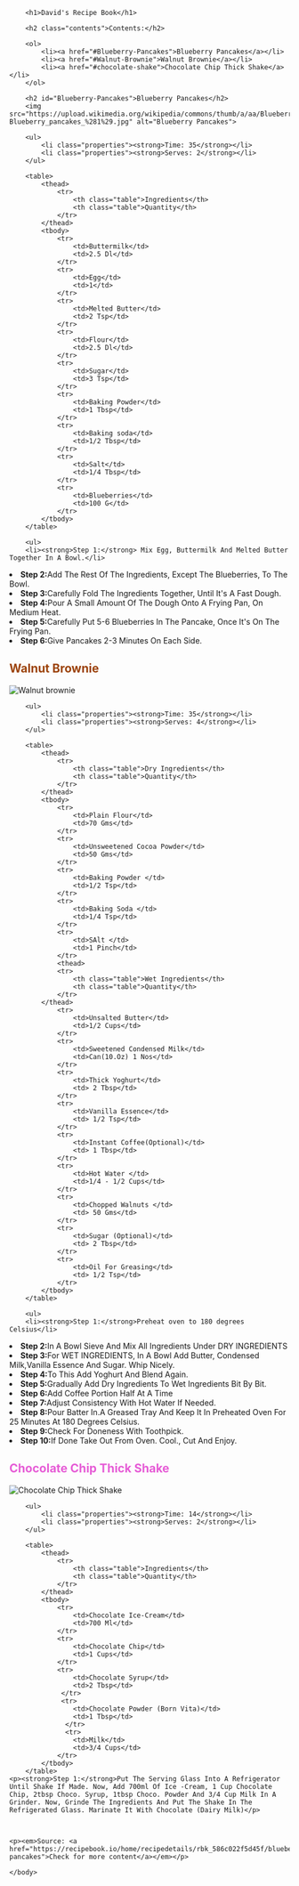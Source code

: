 <!DOCTYPE html>
<html>
    <head>
        <title>Project: Recipe book</title>
        <meta charset="utf-8">
        <style>
        h1 {
            background-color:rgb(201, 101, 24);
        }
        .properties {
            background-color:rgb(109, 191, 232);
        }
        .contents {
            color:rgb(93, 232, 123);
        }
        #Blueberry-Pancakes {
            color:rgb(166, 27, 166);
        }
        #Walnut-Brownie {
            color:rgb(156, 67, 11);
        }
        #chocolate-shake {
            color:rgb(230, 92, 214);
        }
        .table {
            color:red;
            background-color:rgb(84, 227, 182);
        }
        </style>
    </head>
    <body>
       
        <h1>David's Recipe Book</h1>
        
        <h2 class="contents">Contents:</h2>
        
        <ol>
            <li><a href="#Blueberry-Pancakes">Blueberry Pancakes</a></li>
            <li><a href="#Walnut-Brownie">Walnut Brownie</a></li>
            <li><a href="#chocolate-shake">Chocolate Chip Thick Shake</a></li>
        </ol>
        
        <h2 id="Blueberry-Pancakes">Blueberry Pancakes</h2>
        <img src="https://upload.wikimedia.org/wikipedia/commons/thumb/a/aa/Blueberry_pancakes_%281%29.jpg/220px-Blueberry_pancakes_%281%29.jpg" alt="Blueberry Pancakes">
        
        <ul>
            <li class="properties"><strong>Time: 35</strong></li>
            <li class="properties"><strong>Serves: 2</strong></li>
        </ul>
        
        <table>
            <thead>
                <tr>
                    <th class="table">Ingredients</th>
                    <th class="table">Quantity</th>
                </tr>
            </thead>
            <tbody>
                <tr>
                    <td>Buttermilk</td>
                    <td>2.5 Dl</td>
                </tr>
                <tr>
                    <td>Egg</td>
                    <td>1</td>
                </tr>
                <tr>
                    <td>Melted Butter</td>
                    <td>2 Tsp</td>
                </tr>
                <tr>
                    <td>Flour</td>
                    <td>2.5 Dl</td>
                </tr>
                <tr>
                    <td>Sugar</td>
                    <td>3 Tsp</td>
                </tr>
                <tr>
                    <td>Baking Powder</td>
                    <td>1 Tbsp</td>
                </tr>
                <tr>
                    <td>Baking soda</td>
                    <td>1/2 Tbsp</td>
                </tr>
                <tr>
                    <td>Salt</td>
                    <td>1/4 Tbsp</td>
                </tr>
                <tr>
                    <td>Blueberries</td>
                    <td>100 G</td>
                </tr>
            </tbody>
        </table>
        
        <ul>
        <li><strong>Step 1:</strong> Mix Egg, Buttermilk And Melted Butter Together In A Bowl.</li>
<li><strong>Step 2:</strong>Add The Rest Of The Ingredients, Except The Blueberries, To The Bowl.</li>
<li><strong>Step 3:</strong>Carefully Fold The Ingredients Together, Until It's A Fast Dough.</li>
<li><strong>Step 4:</strong>Pour A Small Amount Of The Dough Onto A Frying Pan, On Medium Heat.</li>
<li><strong>Step 5:</strong>Carefully Put 5-6 Blueberries In The Pancake, Once It's On The Frying Pan.</li>
<li><strong>Step 6:</strong>Give Pancakes 2-3 Minutes On Each Side.</li>
</ul>

<h2 id="Walnut-Brownie">Walnut Brownie</h2>
<img src="https://upload.wikimedia.org/wikipedia/commons/thumb/6/68/Chocolatebrownie.JPG/250px-Chocolatebrownie.JPG" alt="Walnut brownie">
        
        <ul>
            <li class="properties"><strong>Time: 35</strong></li>
            <li class="properties"><strong>Serves: 4</strong></li>
        </ul>
        
        <table>
            <thead>
                <tr>
                    <th class="table">Dry Ingredients</th>
                    <th class="table">Quantity</th>
                </tr>
            </thead>
            <tbody>
                <tr>
                    <td>Plain Flour</td>
                    <td>70 Gms</td>
                </tr>
                <tr>
                    <td>Unsweetened Cocoa Powder</td>
                    <td>50 Gms</td>
                </tr>
                <tr>
                    <td>Baking Powder </td>
                    <td>1/2 Tsp</td>
                </tr>
                <tr>
                    <td>Baking Soda </td>
                    <td>1/4 Tsp</td>
                </tr>
                <tr>
                    <td>SAlt </td>
                    <td>1 Pinch</td>
                </tr>
                <thead>
                <tr>
                    <th class="table">Wet Ingredients</th>
                    <th class="table">Quantity</th>
                </tr>
            </thead>
                <tr>
                    <td>Unsalted Butter</td>
                    <td>1/2 Cups</td>
                </tr>
                <tr>
                    <td>Sweetened Condensed Milk</td>
                    <td>Can(10.Oz) 1 Nos</td>
                </tr>
                <tr>
                    <td>Thick Yoghurt</td>
                    <td> 2 Tbsp</td>
                </tr>
                <tr>
                    <td>Vanilla Essence</td>
                    <td> 1/2 Tsp</td>
                </tr>
                <tr>
                    <td>Instant Coffee(Optional)</td>
                    <td> 1 Tbsp</td>
                </tr>
                <tr>
                    <td>Hot Water </td>
                    <td>1/4 - 1/2 Cups</td>
                </tr>
                <tr>
                    <td>Chopped Walnuts </td>
                    <td> 50 Gms</td>
                </tr>
                <tr>
                    <td>Sugar (Optional)</td>
                    <td> 2 Tbsp</td>
                </tr>
                <tr>
                    <td>Oil For Greasing</td>
                    <td> 1/2 Tsp</td>
                </tr>
            </tbody>
        </table>
        
        <ul>
        <li><strong>Step 1:</strong>Preheat oven to 180 degrees Celsius</li>
<li><strong>Step 2:</strong>In A Bowl Sieve And Mix All Ingredients Under DRY INGREDIENTS</li>
<li><strong>Step 3:</strong>For WET INGREDIENTS, In A Bowl Add Butter, Condensed Milk,Vanilla Essence And Sugar. Whip Nicely.</li>
<li><strong>Step 4:</strong>To This Add Yoghurt And Blend Again.</li>
<li><strong>Step 5:</strong>Gradually Add Dry Ingredients To Wet Ingredients Bit By Bit.</li>
<li><strong>Step 6:</strong>Add Coffee Portion Half At A Time</li>
<li><strong>Step 7:</strong>Adjust Consistency With Hot Water If Needed.</li>
<li><strong>Step 8:</strong>Pour Batter In.A Greased Tray And Keep It In Preheated Oven For 25 Minutes At 180 Degrees Celsius.</li>
<li><strong>Step 9:</strong>Check For Doneness With Toothpick.</li>
<li><strong>Step 10:</strong>If Done Take Out From Oven. Cool., Cut And Enjoy.</li>
</ul>

<h2 id="chocolate-shake">Chocolate Chip Thick Shake</h2>
<img src="https://upload.wikimedia.org/wikipedia/commons/thumb/7/72/Strawberry_milkshake.jpg/220px-Strawberry_milkshake.jpgG" alt="Chocolate Chip Thick Shake">
        
        <ul>
            <li class="properties"><strong>Time: 14</strong></li>
            <li class="properties"><strong>Serves: 2</strong></li>
        </ul>
        
        <table>
            <thead>
                <tr>
                    <th class="table">Ingredients</th>
                    <th class="table">Quantity</th>
                </tr>
            </thead>
            <tbody>
                <tr>
                    <td>Chocolate Ice-Cream</td> 
                    <td>700 Ml</td>
                </tr>
                <tr>
                    <td>Chocolate Chip</td> 
                    <td>1 Cups</td>
                </tr>
                <tr>
                    <td>Chocolate Syrup</td> 
                    <td>2 Tbsp</td>
                 </tr>
                 <tr>
                    <td>Chocolate Powder (Born Vita)</td> 
                    <td>1 Tbsp</td>
                  </tr>
                  <tr>
                    <td>Milk</td> 
                    <td>3/4 Cups</td>
                </tr>
            </tbody>
        </table>
    <p><strong>Step 1:</strong>Put The Serving Glass Into A Refrigerator Until Shake If Made. Now, Add 700ml Of Ice -Cream, 1 Cup Chocolate Chip, 2tbsp Choco. Syrup, 1tbsp Choco. Powder And 3/4 Cup Milk In A Grinder. Now, Grinde The Ingredients And Put The Shake In The Refrigerated Glass. Marinate It With Chocolate (Dairy Milk)</p>
    
        
        
    <p><em>Source: <a href="https://recipebook.io/home/recipedetails/rbk_586c022f5d45f/blueberry-pancakes">Check for more content</a></em></p>
    
    </body>
</html>
